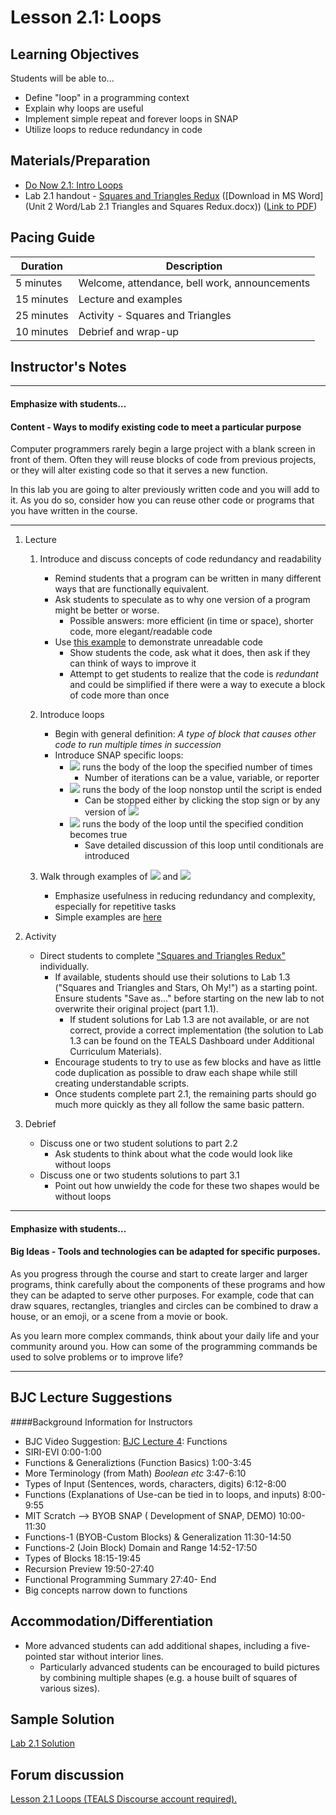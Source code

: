 <!--- REVISED -->
# Lesson 2.1: Loops

## Learning Objectives

Students will be able to...

-   Define "loop" in a programming context
-   Explain why loops are useful
-   Implement simple repeat and forever loops in SNAP
-   Utilize loops to reduce redundancy in code

## Materials/Preparation

-   [Do Now 2.1: Intro Loops](do_now_21.md)
-   Lab 2.1 handout - [Squares and Triangles Redux](lab_21.md) ([Download in MS Word](Unit 2 Word/Lab 2.1 Triangles and Squares Redux.docx)) ([Link to PDF](https://tealsk12.gitbooks.io/introduction-to-computer-science/content/Unit%202%20PDF/Lab%202.1%20Triangles%20and%20Squares%20Redux.pdf))

## Pacing Guide

| Duration   | Description                                   |
| ---------- | --------------------------------------------- |
| 5 minutes  | Welcome, attendance, bell work, announcements |
| 15 minutes | Lecture and examples                          |
| 25 minutes | Activity - Squares and Triangles              |
| 10 minutes | Debrief and wrap-up                           |

## Instructor's Notes

---

#### Emphasize with students...

#### Content - Ways to modify existing code to meet a particular purpose

Computer programmers rarely begin a large project with a blank screen in front of them. Often they will reuse blocks of code from previous projects, or they will alter existing code so that it serves a new function.

In this lab you are going to alter previously written code and you will add to it. As you do so, consider how you can reuse other code or programs that you have written in the course.

---

1. Lecture

    1.  Introduce and discuss concepts of code redundancy and readability
        -   Remind students that a program can be written in many different ways that are functionally equivalent.
        -   Ask students to speculate as to why one version of a program might be better or worse.
            -   Possible answers: more efficient (in time or space), shorter code, more elegant/readable code
        -   Use [this example](http://snap.berkeley.edu/snapsource/snap.html#present:Username=brettwo&ProjectName=Lesson%202.1%20Example) to demonstrate unreadable code
            -   Show students the code, ask what it does, then ask if they can think of ways to improve it
            -   Attempt to get students to realize that the code is _redundant_ and could be simplified if there were a way to execute a block of code more than once
    2.  Introduce loops
        -   Begin with general definition: _A type of block that causes other code to run multiple times in succession_
        -   Introduce SNAP specific loops:
            -   ![](repeat.png) runs the body of the loop the specified number of times
                -   Number of iterations can be a value, variable, or reporter
            -   ![](forever.png) runs the body of the loop nonstop until the script is ended
                -   Can be stopped either by clicking the stop sign or by any version of ![](stop.png)
            -   ![](<repeat until.png>) runs the body of the loop until the specified condition becomes true
                -   Save detailed discussion of this loop until conditionals are introduced
    3.  Walk through examples of ![](repeat.png) and ![](forever.png)

        -   Emphasize usefulness in reducing redundancy and complexity, especially for repetitive tasks
        -   Simple examples are [here](http://snap.berkeley.edu/snapsource/snap.html#present:Username=brettwo&ProjectName=Lesson%202.1%20Example)
2.  Activity
    -   Direct students to complete ["Squares and Triangles Redux"](lab_21.md) individually.  
        -   If available, students should use their solutions to Lab 1.3 ("Squares and Triangles and Stars, Oh My!") as a starting point.  Ensure students "Save as..." before starting on the new lab to not overwrite their original project (part 1.1).
            -   If student solutions for Lab 1.3 are not available, or are not correct, provide a correct implementation (the solution to Lab 1.3 can be found on the TEALS Dashboard under Additional Curriculum Materials).
        -   Encourage students to try to use as few blocks and have as little code duplication as possible to draw each shape while still creating understandable scripts.
        -   Once students complete part 2.1, the remaining parts should go much more quickly as they all follow the same basic pattern.
3.  Debrief
    -   Discuss one or two student solutions to part 2.2
        -   Ask students to think about what the code would look like without loops
    -   Discuss one or two students solutions to part 3.1
        -   Point out how unwieldy the code for these two shapes would be without loops

--- 

#### Emphasize with students...

#### Big Ideas - Tools and technologies can be adapted for specific purposes.

As you progress through the course and start to create larger and larger programs, think carefully about the components of these programs and how they can be adapted to serve other purposes. For example, code that can draw squares, rectangles, triangles and circles can be combined to draw a house, or an emoji, or a scene from a movie or book.

As you learn more complex commands, think about your daily life and your community around you. How can some of the programming commands be used to solve problems or to improve life?

---
   

## BJC Lecture Suggestions
####Background Information for Instructors

* BJC Video Suggestion: [BJC Lecture 4](https://www.youtube.com/watch?v=_uKCBmQEf5w): Functions
 * SIRI-EVI 0:00-1:00
 * Functions & Generaliztions (Function Basics) 1:00-3:45
 * More Terminology (from Math) *Boolean etc* 3:47-6:10
 * Types of Input (Sentences, words, characters, digits) 6:12-8:00
 * Functions (Explanations of Use-can be tied in to loops, and inputs) 8:00-9:55
 * MIT Scratch --> BYOB SNAP ( Development of SNAP, DEMO) 10:00-11:30
 * Functions-1 (BYOB-Custom Blocks) & Generalization 11:30-14:50
 * Functions-2 (Join Block) Domain and Range 14:52-17:50
 * Types of Blocks 18:15-19:45
 * Recursion Preview 19:50-27:40
 * Functional Programming Summary 27:40- End
 * Big concepts narrow down to functions




## Accommodation/Differentiation

-   More advanced students can add additional shapes, including a five-pointed star without interior lines.  
    *  Particularly advanced students can be encouraged to build pictures by combining multiple shapes (e.g. a house built of squares of various sizes).

## Sample Solution

[Lab 2.1 Solution](https://github.com/TEALSK12/introduction-to-computer-science-instructor/blob/master/curriculum/Sample%20Project%20Solutions.md)

## Forum discussion

<a href="http://forums.tealsk12.org/c/intro-unit-2-loops/lesson-2-1-loops" target="_blank">
Lesson 2.1 Loops (TEALS Discourse account required).</a>
